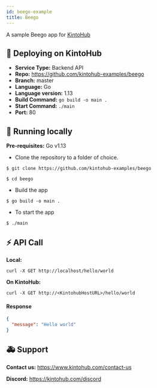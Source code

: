 ```yaml
---
id: beego-example
title: Beego
---
```


A sample Beego app for [KintoHub](https://kintohub.com)

## :rocket: Deploying on KintoHub

- **Service Type:** Backend API
- **Repo:** https://github.com/kintohub-examples/beego
- **Branch:** master
- **Language:** Go
- **Language version:** 1.13
- **Build Command:** `go build -o main .`
- **Start Command:** `./main`
- **Port:** 80

## :hammer: Running locally

**Pre-requisites:** Go v1.13

- Clone the repository to a folder of choice.

```
$ git clone https://github.com/kintohub-examples/beego

$ cd beego
```

- Build the app

```
$ go build -o main .
```

- To start the app 

```
$ ./main
```

## :zap: API Call

**Local:**
```
curl -X GET http://localhost/hello/world
```

**On KintoHub:**
```
curl -X GET http://<KintohubHostURL>/hello/world
```

#### Response
```json
{
  "message": "Hello world"
}
```  

## :ambulance: Support

**Contact us:** https://www.kintohub.com/contact-us

**Discord:** https://kintohub.com/discord
